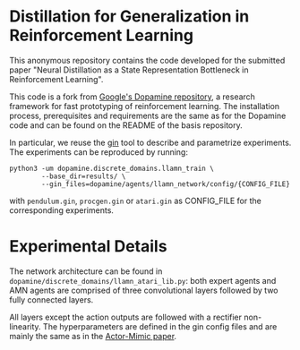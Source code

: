 
# Distillation for Generalization in Reinforcement Learning

This anonymous repository contains the code developed for the submitted paper "Neural Distillation as a State Representation Bottleneck in Reinforcement Learning".

This code is a fork from [Google's Dopamine repository](dopamine), a research framework for fast prototyping of reinforcement learning.
The installation process, prerequisites and requirements are the same as for the Dopamine code and can be found on the README of the basis repository.

In particular, we reuse the [gin](gin-config) tool to describe and parametrize experiments.
The experiments can be reproduced by running:

```
python3 -um dopamine.discrete_domains.llamn_train \
        --base_dir=results/ \
        --gin_files=dopamine/agents/llamn_network/config/{CONFIG_FILE}
```
with `pendulum.gin`, `procgen.gin` or `atari.gin` as CONFIG_FILE for the corresponding experiments.


# Experimental Details

The network architecture can be found in `dopamine/discrete_domains/llamn_atari_lib.py`: both expert agents and AMN agents are comprised of three convolutional layers followed by two fully connected layers.

All layers except the action outputs are followed with a rectifier non-linearity.
The hyperparameters are defined in the gin config files and are mainly the same as in the [Actor-Mimic paper](AMN).


[dopamine]: https://github.com/google/dopamine
[AMN]: https://arxiv.org/abs/1511.06342
[gin-config]: https://github.com/google/gin-config
[paper_link]:https://
